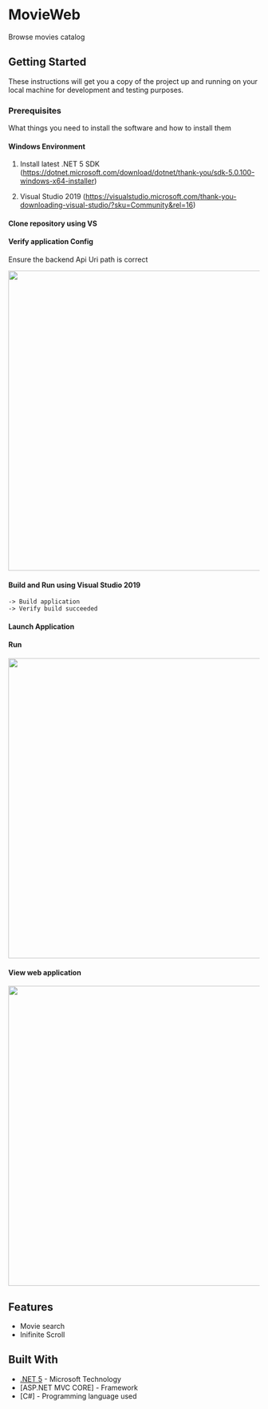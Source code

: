 # MovieWeb

Browse movies catalog

## Getting Started

These instructions will get you a copy of the project up and running on your local machine for development and testing purposes.

### Prerequisites

What things you need to install the software and how to install them

#### Windows Environment

1. Install latest .NET 5 SDK
(https://dotnet.microsoft.com/download/dotnet/thank-you/sdk-5.0.100-windows-x64-installer)

2. Visual Studio 2019
(https://visualstudio.microsoft.com/thank-you-downloading-visual-studio/?sku=Community&rel=16)

#### Clone repository using VS

#### Verify application Config

Ensure the backend Api Uri path is correct

<img src="https://user-images.githubusercontent.com/5947398/107879028-66843680-6f11-11eb-9739-027fa797daf3.png" width="600" />


#### Build and Run using Visual Studio 2019

```
-> Build application
-> Verify build succeeded

```

#### Launch Application

#### Run

<img src="https://user-images.githubusercontent.com/5947398/107878586-b3b2d900-6f0e-11eb-99d1-bb5bae0823aa.png" width="600" />


#### View web application

<img src="https://user-images.githubusercontent.com/5947398/107878836-1bb5ef00-6f10-11eb-850e-539f29f28098.png" width="600" />


## Features

* Movie search
* Inifinite Scroll

## Built With

* [.NET 5](https://dotnet.microsoft.com/download) - Microsoft Technology
* [ASP.NET MVC CORE] - Framework
* [C#] - Programming language used

